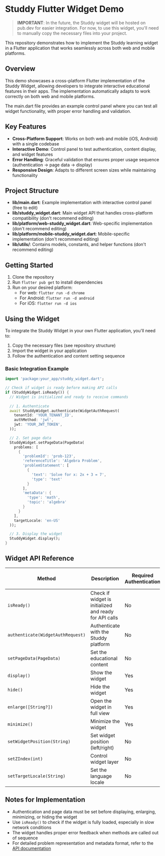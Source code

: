 # Studdy Flutter Widget Demo

> **IMPORTANT**: In the future, the Studdy widget will be hosted on pub.dev for easier integration. For now, to use this widget, you'll need to manually copy the necessary files into your project.

This repository demonstrates how to implement the Studdy learning widget in a Flutter application that works seamlessly across both web and mobile platforms.

## Overview

This demo showcases a cross-platform Flutter implementation of the Studdy Widget, allowing developers to integrate interactive educational features in their apps. The implementation automatically adapts to work correctly on both web and mobile platforms.

The main.dart file provides an example control panel where you can test all widget functionality, with proper error handling and validation.

## Key Features

- **Cross-Platform Support**: Works on both web and mobile (iOS, Android) with a single codebase
- **Interactive Demo**: Control panel to test authentication, content display, and widget features
- **Error Handling**: Graceful validation that ensures proper usage sequence (authentication → page data → display)
- **Responsive Design**: Adapts to different screen sizes while maintaining functionality

## Project Structure

- **lib/main.dart**: Example implementation with interactive control panel (free to edit)
- **lib/studdy_widget.dart**: Main widget API that handles cross-platform compatibility (don't recommend editing)
- **lib/platform/web-studdy_widget.dart**: Web-specific implementation (don't recommend editing)
- **lib/platform/mobile-studdy_widget.dart**: Mobile-specific implementation (don't recommend editing)
- **lib/utils/**: Contains models, constants, and helper functions (don't recommend editing)

## Getting Started

1. Clone the repository
2. Run `flutter pub get` to install dependencies
3. Run on your desired platform:
   - For web: `flutter run -d chrome`
   - For Android: `flutter run -d android`
   - For iOS: `flutter run -d ios`

## Using the Widget

To integrate the Studdy Widget in your own Flutter application, you'll need to:

1. Copy the necessary files (see repository structure)
2. Import the widget in your application
3. Follow the authentication and content setting sequence

### Basic Integration Example

```dart
import 'package:your_app/studdy_widget.dart';

// Check if widget is ready before making API calls
if (StuddyWidget.isReady()) {
  // Widget is initialized and ready to receive commands
  
  // 1. Authenticate
  await StuddyWidget.authenticate(WidgetAuthRequest(
    tenantId: 'YOUR_TENANT_ID',
    authMethod: 'jwt',
    jwt: 'YOUR_JWT_TOKEN',
  ));

  // 2. Set page data
  StuddyWidget.setPageData(PageData(
    problems: [
      {
        'problemId': 'prob-123',
        'referenceTitle': 'Algebra Problem',
        'problemStatement': [
          {
            'text': 'Solve for x: 2x + 3 = 7',
            'type': 'text'
          }
        ],
        'metaData': {
          'type': 'math',
          'topic': 'algebra'
        }
      }
    ],
    targetLocale: 'en-US'
  ));

  // 3. Display the widget
  StuddyWidget.display();
}
```

## Widget API Reference

| Method | Description | Required Authentication | Required Page Data |
|--------|-------------|-------------------------|-------------------|
| `isReady()` | Check if widget is initialized and ready for API calls | No | No |
| `authenticate(WidgetAuthRequest)` | Authenticate with the Studdy platform | No | No |
| `setPageData(PageData)` | Set the educational content | No | No |
| `display()` | Show the widget | Yes | Yes |
| `hide()` | Hide the widget | Yes | Yes |
| `enlarge([String?])` | Open the widget in full view | Yes | Yes |
| `minimize()` | Minimize the widget | Yes | Yes |
| `setWidgetPosition(String)` | Set widget position (left/right) | No | No |
| `setZIndex(int)` | Control widget layer | No | No |
| `setTargetLocale(String)` | Set the language locale | No | No |

## Notes for Implementation

- Authentication and page data must be set before displaying, enlarging, minimizing, or hiding the widget
- Use `isReady()` to check if the widget is fully loaded, especially in slow network conditions
- The widget handles proper error feedback when methods are called out of sequence
- For detailed problem representation and metadata format, refer to the [API documentation](https://studdy.notion.site/Studdy-Widget-Documentation-1be5d54640d3801ea6c6f0db84cfba4a)
